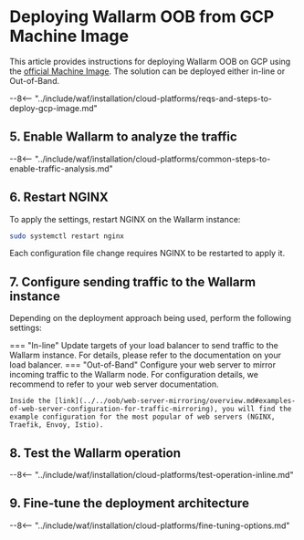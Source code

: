 [link-launch-instance]:     https://cloud.google.com/deep-learning-vm/docs/quickstart-marketplace

[img-ssh-key-generation]:       ../../../images/installation-gcp/common/ssh-key-generation.png
[versioning-policy]:            ../../../updating-migrating/versioning-policy.md#version-list
[img-wl-console-users]:         ../../../images/check-user-no-2fa.png
[img-create-wallarm-node]:      ../../../images/user-guides/nodes/create-cloud-node.png
[deployment-platform-docs]:     ../../../admin-en/supported-platforms.md

[node-token]:                       ../../../quickstart.md#deploy-the-wallarm-filtering-node
[api-token]:                        ../../../user-guides/settings/api-tokens.md
[platform]:                         ../../../admin-en/supported-platforms.md
[ptrav-attack-docs]:                ../../../attacks-vulns-list.md#path-traversal
[attacks-in-ui-image]:              ../../../images/admin-guides/test-attacks-quickstart.png
[wallarm-nginx-directives]:         ../../../admin-en/configure-parameters-en.md
[autoscaling-docs]:                 ../../../admin-en/installation-guides/google-cloud/autoscaling-overview.md
[real-ip-docs]:                     ../../../admin-en/using-proxy-or-balancer-en.md
[allocate-memory-docs]:             ../../../admin-en/configuration-guides/allocate-resources-for-node.md
[limiting-request-processing]:      ../../../user-guides/rules/configure-overlimit-res-detection.md
[logs-docs]:                        ../../../admin-en/configure-logging.md
[oob-advantages-limitations]:       ../../oob/overview.md#advantages-and-limitations
[wallarm-mode]:                     ../../../admin-en/configure-wallarm-mode.md
[oob-docs]:                         ../../oob/overview.md

# Deploying Wallarm OOB from GCP Machine Image

This article provides instructions for deploying Wallarm OOB on GCP using the [official Machine Image](https://console.cloud.google.com/launcher/details/wallarm-node-195710/wallarm-node). The solution can be deployed either in-line or Out-of-Band.

<!-- ???
say that all regions are supported -->

--8<-- "../include/waf/installation/cloud-platforms/reqs-and-steps-to-deploy-gcp-image.md"

## 5. Enable Wallarm to analyze the traffic

--8<-- "../include/waf/installation/cloud-platforms/common-steps-to-enable-traffic-analysis.md"

## 6. Restart NGINX

To apply the settings, restart NGINX on the Wallarm instance:

``` bash
sudo systemctl restart nginx
```

Each configuration file change requires NGINX to be restarted to apply it.

## 7. Configure sending traffic to the Wallarm instance

Depending on the deployment approach being used, perform the following settings:

=== "In-line"
    Update targets of your load balancer to send traffic to the Wallarm instance. For details, please refer to the documentation on your load balancer.
=== "Out-of-Band"
    Configure your web server to mirror incoming traffic to the Wallarm node. For configuration details, we recommend to refer to your web server documentation.

    Inside the [link](../../oob/web-server-mirroring/overview.md#examples-of-web-server-configuration-for-traffic-mirroring), you will find the example configuration for the most popular of web servers (NGINX, Traefik, Envoy, Istio).

## 8. Test the Wallarm operation

--8<-- "../include/waf/installation/cloud-platforms/test-operation-inline.md"

## 9. Fine-tune the deployment architecture

--8<-- "../include/waf/installation/cloud-platforms/fine-tuning-options.md"
